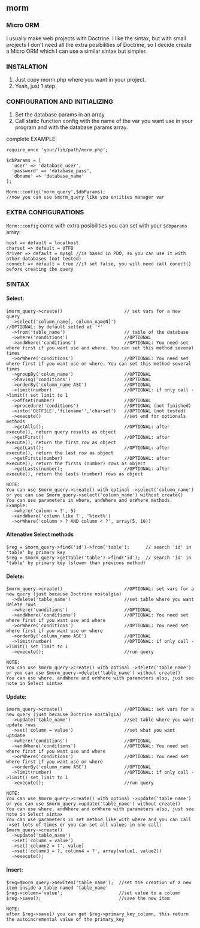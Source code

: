morm
-

### Micro ORM

I usually make web projects with Doctrine.
I like the sintax, but with small projects I don't need all the extra posibilities of Doctrine, so I decide create a Micro ORM which I can use a similar sintax but simpler.

### INSTALATION

1. Just copy morm.php where you want in your project.
2. Yeah, just 1 step.

### CONFIGURATION AND INITIALIZING
1. Set the database params in an array
2. Call static function config with the name of the var you want use in your program and with the database params array.

complete EXAMPLE:

    require_once 'your/lib/path/morm.php';

    $dbParams = [
      'user' => 'database_user',
      'password' => 'database_pass',
      'dbname' => 'database_name'
    ];

    Morm::config('morm_query',$dbParams);
    //now you can use $morm_query like you entities manager var


### EXTRA CONFIGURATIONS

`Morm::config` come with extra posibilities you can set with your `$dbparams` array:

    host => default = localhost
    charset => default = UTF8
    driver => default = mysql //is based in PDO, so you can use it with other databases (not tested)
    connect => default = true //if set false, you will need call conect() before creating the query

### SINTAX

#### Select:

    $morm_query->create()                       // set vars for a new query
      ->select('column_name[, column_nameN]')                   //OPTIONAL: by default setted at '*'
      ->from('table_name')                      // table of the database
      ->where('conditions')                     //OPTIONAL
      ->andWhere('conditions')                  //OPTIONAL: You need set where first if you want use and where. You can set this method several times
      ->orWhere('conditions')                   //OPTIONAL: You need set where first if you want use or where. You can set this method several times 
      ->groupBy('colum_name')                   //OPTIONAL
      ->having('conditions')                    //OPTIONAL
      ->orderBy('column_name ASC')              //OPTIONAL
      ->limit(number)                           //OPTIONAL: if only call ->limit() set limit to 1
      ->offset(number)                          //OPTIONAL
      ->procedure('conditions')                 //OPTIONAL (not finished)
      ->into('OUTFILE','filename'','charset')   //OPTIONAL (not tested)
      ->execute()                               //set end for optionals methods
      ->getAlls();                              //OPTIONAL: after execute(), return query results as object
      ->getFirst()                              //OPTIONAL: after execute(), return the first row as object
      ->getLast();                              //OPTIONAL: after execute(), return the last row as object
      ->getFirsts(number)                       //OPTIONAL: after execute(), return the firsts (number) rows as object
      ->getLasts(number);                       //OPTIONAL: after execute(), return the lasts (number) rows as object
    
    NOTE:
    You can use $morm_query->create() with optinal ->select('column_name') or you can use $morm_query->select('column_name') without create()
    You can use parameters in where, andWhere and orWhere methods. Example:
      ->where('column = ?', 5)
      ->andWhere('column like ?', '%text%')
      ->orWhere('column > ? AND column < ?', array(5, 10))
    
#### Altenative Select methods

    $reg = $morm_query->find('id')->from('table');      // search 'id' in 'table' by primary key
    $reg = $morm_query->getTable('table')->find('id');  // search 'id' in 'table' by primary key (slower than previous method)

#### Delete:

    $morm_query->create()                       //OPTIONAL: set vars for a new query (just because Doctrine nostalgia)
      ->delete('table_name')                    //set table where you want delete rows
      ->where('conditions')                     //OPTIONAL
      ->andWhere('conditions')                  //OPTIONAL: You need set where first if you want use and where
      ->orWhere('conditions')                   //OPTIONAL: You need set where first if you want use or where 
      ->orderBy('column_name ASC')              //OPTIONAL
      ->limit(number)                           //OPTIONAL: if only call ->limit() set limit to 1
      ->execute();                              //run query
      
    NOTE:
    You can use $morm_query->create() with optinal ->delete('table_name') or you can use $morm_query->delete('table_name') without create()
    You can use where, andWhere and orWhere with parameters also, just see note in Select sintax

#### Update:

    $morm_query->create()                       //OPTIONAL: set vars for a new query (just because Doctrine nostalgia)
      ->update('table_name')                    //set table where you want update rows
      ->set('column = value')                   //set what you want uptdate
      ->where('conditions')                     //OPTIONAL
      ->andWhere('conditions')                  //OPTIONAL: You need set where first if you want use and where
      ->orWhere('conditions')                   //OPTIONAL: You need set where first if you want use or where 
      ->orderBy('column_name ASC')              //OPTIONAL
      ->limit(number)                           //OPTIONAL: if only call ->limit() set limit to 1
      ->execute();                              //run query
      
    NOTE:
    You can use $morm_query->create() with optinal ->update('table_name') or you can use $morm_query->update('table_name') without create()
    You can use where, andWhere and orWhere with parameters also, just see note in Select sintax
    You can use parameters in set method like with where and you can call ->set lots of times or you can set all values in one call:
    $morm_query->create()
      ->update('table_name')
      ->set('column = value')
      ->set('column2 = ?', value)
      ->set('column3 = ?, column4 = ?', array(value1, value2))
      ->execute();

#### Insert:

    $reg=$morm_query->newItem('table_name');  //set the creation of a new item inside a table named 'table_name'
    $reg->column='value';                     //set value to a column
    $reg->save();                             //save the new item

    NOTE:
    after $reg->save() you can get $reg->primary_key_column, this return the autoincremental value of the primary_key
